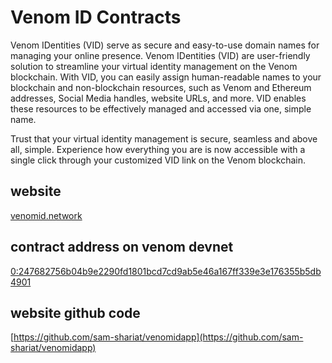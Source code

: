 # Venom ID Contracts

Venom IDentities (VID) serve as secure and easy-to-use domain names for managing your online presence. Venom IDentities (VID) are user-friendly solution to streamline your virtual identity management on the Venom blockchain. With VID, you can easily assign human-readable names to your blockchain and non-blockchain resources, such as Venom and Ethereum addresses, Social Media handles, website URLs, and more. VID enables these resources to be effectively managed and accessed via one, simple name.

Trust that your virtual identity management is secure, seamless and above all, simple. Experience how everything you are is now accessible with a single click through your customized VID link on the Venom blockchain.

## website 

[venomid.network](https://venomid.network/)

## contract address on venom devnet
[0:247682756b04b9e2290fd1801bcd7cd9ab5e46a167ff339e3e176355b5db4901](https://devnet.venomscan.com/accounts/0:247682756b04b9e2290fd1801bcd7cd9ab5e46a167ff339e3e176355b5db4901)

## website github code
[https://github.com/sam-shariat/venomidapp](https://github.com/sam-shariat/venomidapp)
